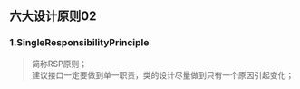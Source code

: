 ## 六大设计原则02  
### 1.SingleResponsibilityPrinciple  
>简称RSP原则；  
>建议接口一定要做到单一职责，类的设计尽量做到只有一个原因引起变化；  